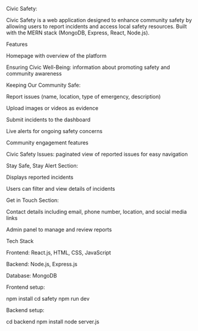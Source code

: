 Civic Safety:

Civic Safety is a web application designed to enhance community safety by allowing users to report incidents and access local safety resources. Built with the MERN stack (MongoDB, Express, React, Node.js).

Features

Homepage with overview of the platform

Ensuring Civic Well-Being: information about promoting safety and community awareness

Keeping Our Community Safe:

Report issues (name, location, type of emergency, description)

Upload images or videos as evidence

Submit incidents to the dashboard

Live alerts for ongoing safety concerns

Community engagement features

Civic Safety Issues: paginated view of reported issues for easy navigation

Stay Safe, Stay Alert Section:

Displays reported incidents

Users can filter and view details of incidents

Get in Touch Section:

Contact details including email, phone number, location, and social media links

Admin panel to manage and review reports

Tech Stack

Frontend: React.js, HTML, CSS, JavaScript

Backend: Node.js, Express.js

Database: MongoDB

Frontend setup:

npm install
cd safety
npm run dev 

Backend setup:

cd backend 
npm install
node server.js
